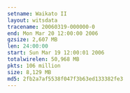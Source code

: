 ```yaml
---
setname: Waikato II
layout: witsdata
tracename: 20060319-000000-0
end: Mon Mar 20 12:00:00 2006
gzsize: 2,607 MB
len: 24:00:00
start: Sun Mar 19 12:00:01 2006
totalwirelen: 50,968 MB
pkts: 106 million
size: 8,129 MB
md5: 2fb2a7af5538f047f3b63ed133382fe3
---
```

